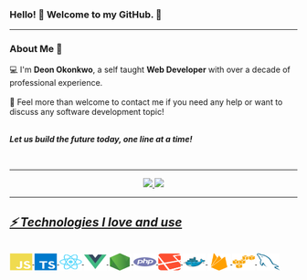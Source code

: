 <!-- **deondazy/deondazy** is a ✨ _special_ ✨ repository because its `README.md` (this file) appears on your GitHub profile.

Here are some ideas to get you started:

- 🔭 I’m currently working on ...
- 🌱 I’m currently learning ...
- 👯 I’m looking to collaborate on ...
- 🤔 I’m looking for help with ...
- 💬 Ask me about ...
- 📫 How to reach me: ...
- 😄 Pronouns: ...
- ⚡ Fun fact: ...
-->

### Hello! 👋 Welcome to my GitHub. 🌱

<hr />

### About Me 🚀
💻 I'm **Deon Okonkwo**, a self taught **Web Developer** with over a decade of professional experience. </br> </br>
💬 Feel more than welcome to contact me if you need any help or want to discuss any software development topic! </br></br>
   
<b><i>Let us build the future today, one line at a time! 
    
<br/>
<hr />

<div align="center">
  <a href="https://github.com/deondazy">
  <img src="https://github-readme-stats-flax-psi-80.vercel.app/api?username=deondazy&show_icons=true&theme=nightowl&include_all_commits=true&show=reviews,discussions_started,discussions_answered,prs_merged,prs_merged_percentage"/>
  <img src="https://github-readme-stats-flax-psi-80.vercel.app/api/top-langs?username=deondazy&size_weight=0.5&count_weight=0.5&langs_count=8&theme=nightowl"/>
</div>
<hr/>

## ⚡ Technologies I love and use
<div style="display: inline_block"><br>
  <img align="center" alt="js" height="30" width="40" src="https://raw.githubusercontent.com/devicons/devicon/master/icons/javascript/javascript-plain.svg">
  <img align="center" alt="ts" height="30" width="40" src="https://raw.githubusercontent.com/devicons/devicon/master/icons/typescript/typescript-plain.svg">
  <img align="center" alt="react" height="30" width="40" src="https://raw.githubusercontent.com/devicons/devicon/master/icons/react/react-original.svg">
  <img align="center" alt="react" height="30" width="40" src="https://raw.githubusercontent.com/devicons/devicon/master/icons/vuejs/vuejs-original.svg">
  <img align="center" alt="Node" height="30" width="40" src="https://raw.githubusercontent.com/devicons/devicon/master/icons/nodejs/nodejs-original.svg">
  <img align="center" alt="PHP" height="30" width="40" src="https://raw.githubusercontent.com/devicons/devicon/master/icons/php/php-plain.svg">
  <img align="center" alt="Laravel" height="30" width="40" src="https://raw.githubusercontent.com/devicons/devicon/master/icons/laravel/laravel-plain.svg">
  <img align="center" alt="Docker" height="30" width="40" src="https://raw.githubusercontent.com/devicons/devicon/master/icons/docker/docker-original.svg">
  <img align="center" alt="Firebase" height="30" width="40" src="https://raw.githubusercontent.com/devicons/devicon/master/icons/firebase/firebase-plain.svg">
  <img align="center" alt="AWS" height="30" width="40" src="https://raw.githubusercontent.com/devicons/devicon/master/icons/amazonwebservices/amazonwebservices-original.svg">
  <img align="center" alt="MySQL" height="30" width="40" src="https://raw.githubusercontent.com/devicons/devicon/master/icons/mysql/mysql-original.svg">                             
</div>
